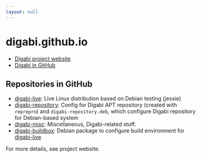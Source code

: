 ```yaml
---
layout: null
---
```

# digabi.github.io

 - [Digabi project website](https://digabi.fi/)
 - [Digabi in GitHub](https://github.com/digabi/)


## Repositories in GitHub
 
 - [digabi-live](/digabi-live/): Live Linux distribution based on Debian testing 
 (jessie)
 - [digabi-repository](/digabi-repository/): Config for Digabi APT repository (created with 
 `reprepro`) and `digabi-repository.deb`, which configure Digabi 
 repository for Debian-based system
 - [digabi-misc](/digabi-misc/): Miscellaneous, Digabi-related stuff.
 - [digabi-buildbox](/digabi-buildbox/): Debian package to configure build environment for 
 [digabi-live](/digabi-live/)


For more details, see project website.
